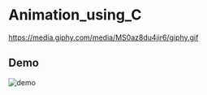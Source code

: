 # Animation_using_C
https://media.giphy.com/media/MS0az8du4jir6/giphy.gif


## Demo

![demo](https://user-images.githubusercontent.com/53649201/95579335-1113b680-0a53-11eb-8780-9881e0d6c7a0.gif)




